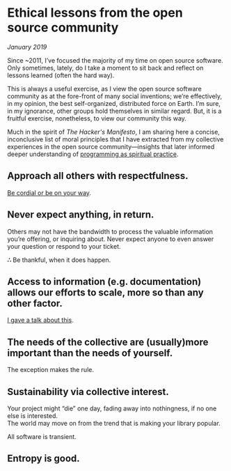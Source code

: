 # Ethical lessons from the open source community
*January 2019*





  Since \~2011, I’ve focused the majority of my time on open source software. Only sometimes, lately, do I take a moment to sit back and reflect on lessons learned (often the hard way).

 This is always a useful exercise, as I view the open source software community as at the fore\-front of many social inventions; we’re effectively, in my opinion, the best self\-organized, distributed force on Earth. I’m sure, in my ignorance, other groups hold themselves in similar regard. But, it is a fruitful exercise, nonetheless, to view our community this way.

 Much in the spirit of *The Hacker's Manifesto*, I am sharing here a concise, inconclusive list of moral principles that I have extracted from my collective experiences in the open source community—insights that later informed deeper understanding of [programming as spiritual practice](/essays/2025-08-26-programming_as_spiritual_practice).

  ## **Approach all others with respectfulness.**

[Be cordial or be on your way](/essays/2013-01-be_cordial_or_be_on_your_way).  


 ## **Never expect anything, in return.**

 Others may not have the bandwidth to process the valuable information you’re offering, or inquiring about. Never expect anyone to even answer your question or respond to your ticket.  
  
**∴** Be thankful, when it does happen.  


 ## **Access to information (e.g. documentation) allows our efforts to scale, more so than any other factor.**

 [I gave a talk about this](/talks/documentation-is-king/).

  ## **The needs of the collective are (usually)more important than the needs of yourself**.

 The exception makes the rule.

 ## **Sustainability via collective interest**.

   
Your project might “die” one day, fading away into nothingness, if no one else is interested.  
 The world may move on from the trend that is making your library popular.   
  
All software is transient.   


 ## **Entropy is good**.

 



 
